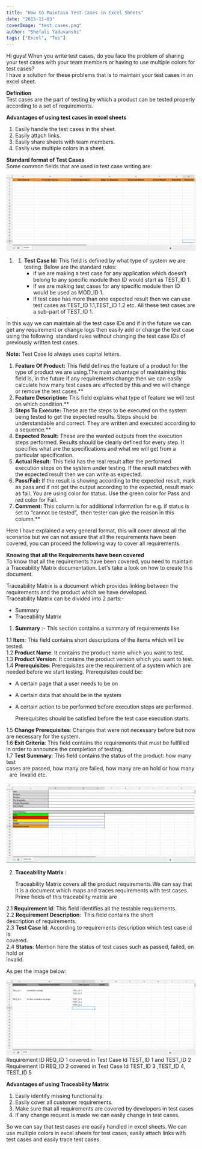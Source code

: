 ```yaml
---
title: "How to Maintain Test Cases in Excel Sheets"
date: "2015-11-03"
coverImage: "test_cases.png"
author: "Shefali Yaduvanshi"
tags: ["Excel", "Tes"]
---
```


Hi guys! When you write test cases, do you face the problem of sharing your test cases with your team members or having to use multiple colors for test cases?  
I have a solution for these problems that is to maintain your test cases in an excel sheet.

**Definition**  
Test cases are the part of testing by which a product can be tested properly according to a set of requirements.

**Advantages of using test cases in excel sheets**

1. Easily handle the test cases in the sheet.
2. Easily attach links.
3. Easily share sheets with team members.
4. Easily use multiple colors in a sheet.

**Standard format of Test Cases**  
Some common fields that are used in test case writing are:  

![1](1.png)

1. 1. **Test Case Id:** This field is defined by what type of system we are testing. Below are the standard rules:
        - If we are making a test case for any application which doesn’t belong to any specific module then ID would start as TEST\_ID 1.
        - If we are making test cases for any specific module then ID would be used as MOD\_ID 1.
        - If test case has more than one expected result then we can use test cases as TEST\_ID 1.1,TEST\_ID 1.2 etc. All these test cases are a sub-part of TEST\_ID 1.

In this way we can maintain all the test case IDs and if in the future we can get any requirement or change logs then easily add or change the test case using the following  standard rules without changing the test case IDs of previously written test cases.

**Note:** Test Case Id always uses capital letters.

1. **Feature Of Product:** This field defines the feature of a product for the type of product we are using.The main advantage of maintaining this field is, in the future if any requirements change then we can easily calculate how many test cases are affected by this and we will change or remove the test cases.**
2. **Feature Description:** This field explains what type of feature we will test on which condition.**
3. **Steps To Execute:** These are the steps to be executed on the system being tested to get the expected results. Steps should be understandable and correct. They are written and executed according to a sequence.**
4. **Expected Result:** These are the wanted outputs from the execution steps performed. Results should be clearly defined for every step. It specifies what are the specifications and what we will get from a particular specification.
5. **Actual Result:** This field has the real result after the performed execution steps on the system under testing. If the result matches with the expected result then we can write as expected.
6. **Pass/Fail:** If the result is showing according to the expected result, mark as pass and if not get the output according to the expected, result mark as fail. You are using color for status. Use the green color for Pass and red color for Fail.
7. **Comment:** This column is for additional information for e.g. if status is set to “cannot be tested”,  then tester can give the reason in this column.**

Here I have explained a very general format, this will cover almost all the scenarios but we can not assure that all the requirements have been covered, you can proceed the following way to cover all requirements.

**Knowing that all the Requirements have been covered**  
To know that all the requirements have been covered, you need to maintain a Traceability Matrix documentation. Let's take a look on how to create this document.

Traceability Matrix is a document which provides linking between the requirements and the product which we have developed.  
Traceability Matrix can be divided into 2 parts:-

- Summary
- Traceability Matrix

1. **Summary** :- 
    This section contains a summary of requirements like

 1.1 **Item**: This field contains short descriptions of the items which will be tested.  
 1.2 **Product Name**: It contains the product name which you want to test.  
 1.3 **Product Version**: It contains the product version which you want to test.  
 1.4 **Prerequisites**: Prerequisites are the requirement of a system which are  
 needed before we start testing. Prerequisites could be:

- A certain page that a user needs to be on
- A certain data that should be in the system
- A certain action to be performed before execution steps are performed.  
      
    Prerequisites should be satisfied before the test case execution starts.

 1.5 **Change Prerequisites**: Changes that were not necessary before but now are necessary for the system.  
 1.6 **Exit Criteria**: This field contains the requirements that must be fulfilled  
 in order to announce the completion of testing.  
 1.7 **Test Summary**: This field contains the status of the product: how many test  
 cases are passed, how many are failed, how many are on hold or how many   are  Invalid etc.  

![2](2.png)

2. **Traceability Matrix** :  
      
    Traceability Matrix covers all the product requirements.We can say that it is a document which maps and traces requirements with test cases. Prime fields of this traceability matrix are

 2.1 **Requirement Id**: This field identifies all the testable requirements.  
 2.2 **Requirement Description**:  This field contains the short  
 description of requirements.  
 2.3 **Test Case Id**: According to requirements description which test case id is  
 covered.  
 2.4 **Status**: Mention here the status of test cases such as passed, failed, on hold or  
 invalid.

As per the image below:  

![3](3.png)  
Requirement ID REQ\_ID 1 covered in Test Case Id TEST\_ID 1 and TEST\_ID 2  
Requirement ID REQ\_ID 2 covered in Test Case Id TEST\_ID 3 ,TEST\_ID 4, TEST\_ID 5

**Advantages of using Traceability Matrix**

1. Easily identify missing functionality.
2. Easily cover all customer requirements.
3. Make sure that all requirements are covered by developers in test cases
4. If any change request is made we can easily change in test cases.

So we can say that test cases are easily handled in excel sheets. We can use multiple colors in excel sheets for test cases, easily attach links with test cases and easily trace test cases.
